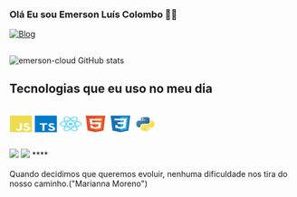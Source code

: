 ### Olá Eu sou Emerson Luís Colombo 🖐🏼


[![Blog](https://img.shields.io/website-up-down-green-red/http/monip.org.svg)](https://itzelsystem.com.br)

##
![emerson-cloud GitHub stats](https://github-readme-stats.vercel.app/api?username=emerson-cloud&show_icons=true&theme=radical)

##
## Tecnologias que eu uso no meu dia
<div style="display: inline_block"><br>
  <img align="center" alt="merson-Js" height="30" width="40" src="https://raw.githubusercontent.com/devicons/devicon/master/icons/javascript/javascript-plain.svg">
  <img align="center" alt="merson-Ts" height="30" width="40" src="https://raw.githubusercontent.com/devicons/devicon/master/icons/typescript/typescript-plain.svg">
  <img align="center" alt="merson-React" height="30" width="40" src="https://raw.githubusercontent.com/devicons/devicon/master/icons/react/react-original.svg">
  <img align="center" alt="merson-HTML" height="30" width="40" src="https://raw.githubusercontent.com/devicons/devicon/master/icons/html5/html5-original.svg">
  <img align="center" alt="merson-CSS" height="30" width="40" src="https://raw.githubusercontent.com/devicons/devicon/master/icons/css3/css3-original.svg">
  <img align="center" alt="merson-Python" height="30" width="40" src="https://raw.githubusercontent.com/devicons/devicon/master/icons/python/python-original.svg">
 
</div>
  
  ##

  <div>
  <a href = "mailto:luiscolomboemerson@gmail.com"><img src="https://img.shields.io/badge/-Gmail-%23333?style=for-the-    badge&logo=gmail&logoColor=white" target="_blank"></a>
  <a href="https://www.linkedin.com/in/emerson-luís-colombo-17829722" target="_blank"><img src="https://img.shields.io/badge/-LinkedIn-%230077B5?style=for-the-badge&logo=linkedin&logoColor=white" target="_blank"></a> ****

 </div><br>
 Quando decidimos que queremos evoluir, nenhuma dificuldade nos tira do nosso caminho.("Marianna Moreno")
 
 
 
 	


